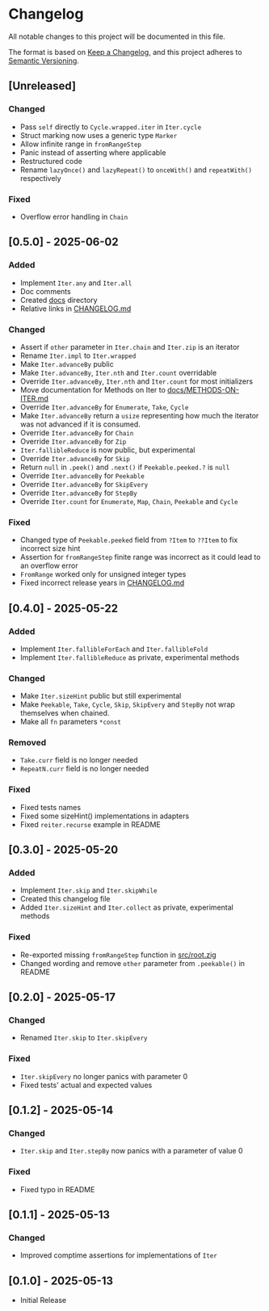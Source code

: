 # Changelog

All notable changes to this project will be documented in this file.

The format is based on [Keep a Changelog](https://keepachangelog.com/en/1.1.0/),
and this project adheres to [Semantic Versioning](https://semver.org/spec/v2.0.0.html).

## [Unreleased]

### Changed

- Pass `self` directly to `Cycle.wrapped.iter` in `Iter.cycle`
- Struct marking now uses a generic type `Marker`
- Allow infinite range in `fromRangeStep`
- Panic instead of asserting where applicable
- Restructured code
- Rename `lazyOnce()` and `lazyRepeat()` to `onceWith()` and `repeatWith()` respectively

### Fixed

- Overflow error handling in `Chain`

## [0.5.0] - 2025-06-02

### Added

- Implement `Iter.any` and `Iter.all`
- Doc comments 
- Created [docs](docs) directory
- Relative links in [CHANGELOG.md](CHANGELOG.md)

### Changed

- Assert if `other` parameter in `Iter.chain` and `Iter.zip` is an iterator
- Rename `Iter.impl` to `Iter.wrapped`
- Make `Iter.advanceBy` public
- Make `Iter.advanceBy`, `Iter.nth` and `Iter.count` overridable
- Override `Iter.advanceBy`, `Iter.nth` and `Iter.count` for most initializers
- Move documentation for Methods on Iter to [docs/METHODS-ON-ITER.md](docs/METHODS-ON-ITER.md)
- Override `Iter.advanceBy` for `Enumerate`, `Take`, `Cycle`
- Make `Iter.advanceBy` return a `usize` representing how much the iterator was not advanced if it is consumed.
- Override `Iter.advanceBy` for `Chain`
- Override `Iter.advanceBy` for `Zip`
- `Iter.fallibleReduce` is now public, but experimental
- Override `Iter.advanceBy` for `Skip`
- Return `null` in `.peek()` and `.next()` if `Peekable.peeked.?` is `null`
- Override `Iter.advanceBy` for `Peekable`
- Override `Iter.advanceBy` for `SkipEvery`
- Override `Iter.advanceBy` for `StepBy`
- Override `Iter.count` for `Enumerate`, `Map`, `Chain`, `Peekable` and `Cycle`

### Fixed 

- Changed type of `Peekable.peeked` field from `?Item` to `??Item` to fix incorrect size hint
- Assertion for `fromRangeStep` finite range was incorrect as it could lead to an overflow error
- `FromRange` worked only for unsigned integer types
- Fixed incorrect release years in [CHANGELOG.md](CHANGELOG.md)

## [0.4.0] - 2025-05-22

### Added

- Implement `Iter.fallibleForEach` and `Iter.fallibleFold`
- Implement `Iter.fallibleReduce` as private, experimental methods

### Changed

- Make `Iter.sizeHint` public but still experimental
- Make `Peekable`, `Take`, `Cycle`, `Skip`, `SkipEvery` and `StepBy` not wrap themselves when chained.
- Make all `fn` parameters `*const`

### Removed

- `Take.curr` field is no longer needed
- `RepeatN.curr` field is no longer needed

### Fixed

- Fixed tests names
- Fixed some sizeHint() implementations in adapters
- Fixed `reiter.recurse` example in README 

## [0.3.0] - 2025-05-20

### Added

- Implement `Iter.skip` and `Iter.skipWhile`
- Created this changelog file
- Added `Iter.sizeHint` and `Iter.collect` as private, experimental methods

### Fixed

- Re-exported missing `fromRangeStep` function in [src/root.zig](src/root.zig)
- Changed wording and remove `other` parameter from `.peekable()` in README

## [0.2.0] - 2025-05-17

### Changed

- Renamed `Iter.skip` to `Iter.skipEvery`

### Fixed

- `Iter.skipEvery` no longer panics with parameter 0
- Fixed tests' actual and expected values

## [0.1.2] - 2025-05-14

### Changed

- `Iter.skip` and `Iter.stepBy` now panics with a parameter of value 0

### Fixed

- Fixed typo in README 

## [0.1.1] - 2025-05-13

### Changed

- Improved comptime assertions for implementations of `Iter`

## [0.1.0] - 2025-05-13

- Initial Release
